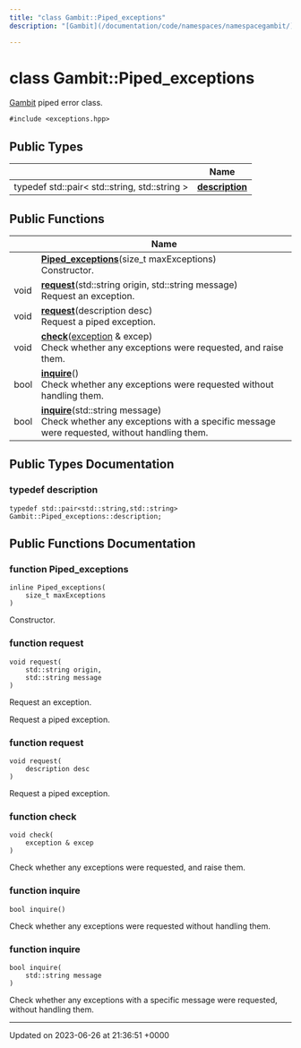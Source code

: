 ```yaml
---
title: "class Gambit::Piped_exceptions"
description: "[Gambit](/documentation/code/namespaces/namespacegambit/) piped error class. "

---
```


# class Gambit::Piped_exceptions



[Gambit](/documentation/code/namespaces/namespacegambit/) piped error class. 


`#include <exceptions.hpp>`

## Public Types

|                | Name           |
| -------------- | -------------- |
| typedef std::pair< std::string, std::string > | **[description](/documentation/code/classes/classgambit_1_1piped__exceptions/#typedef-description)**  |

## Public Functions

|                | Name           |
| -------------- | -------------- |
| | **[Piped_exceptions](/documentation/code/classes/classgambit_1_1piped__exceptions/#function-piped-exceptions)**(size_t maxExceptions)<br>Constructor.  |
| void | **[request](/documentation/code/classes/classgambit_1_1piped__exceptions/#function-request)**(std::string origin, std::string message)<br>Request an exception.  |
| void | **[request](/documentation/code/classes/classgambit_1_1piped__exceptions/#function-request)**(description desc)<br>Request a piped exception.  |
| void | **[check](/documentation/code/classes/classgambit_1_1piped__exceptions/#function-check)**([exception](/documentation/code/classes/classgambit_1_1exception/) & excep)<br>Check whether any exceptions were requested, and raise them.  |
| bool | **[inquire](/documentation/code/classes/classgambit_1_1piped__exceptions/#function-inquire)**()<br>Check whether any exceptions were requested without handling them.  |
| bool | **[inquire](/documentation/code/classes/classgambit_1_1piped__exceptions/#function-inquire)**(std::string message)<br>Check whether any exceptions with a specific message were requested, without handling them.  |

## Public Types Documentation

### typedef description

```
typedef std::pair<std::string,std::string> Gambit::Piped_exceptions::description;
```


## Public Functions Documentation

### function Piped_exceptions

```
inline Piped_exceptions(
    size_t maxExceptions
)
```

Constructor. 

### function request

```
void request(
    std::string origin,
    std::string message
)
```

Request an exception. 

Request a piped exception. 


### function request

```
void request(
    description desc
)
```

Request a piped exception. 

### function check

```
void check(
    exception & excep
)
```

Check whether any exceptions were requested, and raise them. 

### function inquire

```
bool inquire()
```

Check whether any exceptions were requested without handling them. 

### function inquire

```
bool inquire(
    std::string message
)
```

Check whether any exceptions with a specific message were requested, without handling them. 

-------------------------------

Updated on 2023-06-26 at 21:36:51 +0000